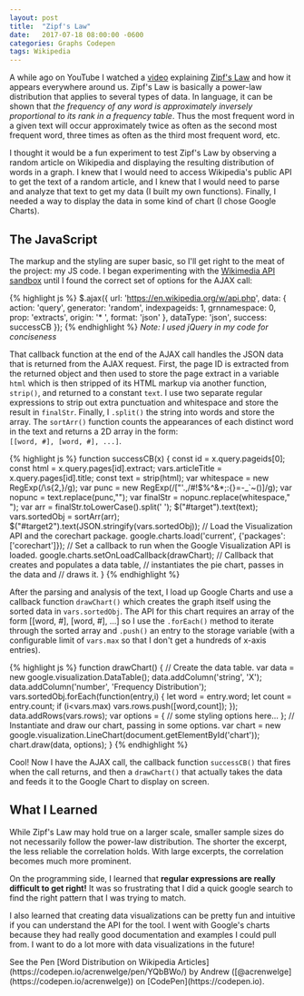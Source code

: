 ```yaml
---
layout: post
title:  "Zipf's Law"
date:   2017-07-18 08:00:00 -0600
categories: Graphs Codepen
tags: Wikipedia
---
```

A while ago on YouTube I watched a [video](https://www.youtube.com/watch?v=fCn8zs912OE)
explaining [Zipf's Law](https://en.wikipedia.org/wiki/Zipf's_law) and how it appears
everywhere around us. Zipf's Law is basically a power-law distribution that applies
to several types of data. In language, it can be shown that *the frequency of any
word is approximately inversely proportional to its rank in a frequency table*. Thus
the most frequent word in a given text will occur approximately twice as often as
the second most frequent word, three times as often as the third most frequent word, etc.
<!--end excerpt-->

I thought it would be a fun experiment to test Zipf's Law by observing a random article
on Wikipedia and displaying the resulting distribution of words in a graph. I knew that
I would need to access Wikipedia's public API to get the text of a random article, and
I knew that I would need to parse and analyze that text to get my data (I built my own
functions). Finally, I needed a way to display the data in some kind of chart (I chose
Google Charts).

## The JavaScript
The markup and the styling are super basic, so I'll get right to the meat of the project:
my JS code. I began experimenting with the [Wikimedia API sandbox](https://www.mediawiki.org/wiki/Special:ApiSandbox)
until I found the correct set of options for the AJAX call:

{% highlight js %}
$.ajax({
   url: 'https://en.wikipedia.org/w/api.php',
   data: {
     action: 'query',
     generator: 'random',
     indexpageids: 1,
     grnnamespace: 0,
     prop: 'extracts',
     origin: '* ',
     format: 'json'
   },
   dataType: 'json',
   success: successCB
  });
{% endhighlight %}
*Note: I used jQuery in my code for conciseness*

That callback function at the end of the AJAX call handles the JSON data that is returned
from the AJAX request. First, the page ID is extracted from the returned object and then
used to store the page extract in a variable `html` which is then stripped of its
HTML markup via another function, `strip()`, and returned to a constant `text`.
I use two separate regular expressions to strip out extra punctuation and whitespace
and store the result in `finalStr`. Finally, I `.split()` the string into words and
store the array. The `sortArr()` function counts the appearances of each distinct word
in the text and returns a 2D array in the form: <br> `[[word, #], [word, #], ...]`.

{% highlight js %}
function successCB(x) {
  const id = x.query.pageids[0];
  const html = x.query.pages[id].extract;
  vars.articleTitle = x.query.pages[id].title;
  const text = strip(html);
  var whitespace = new RegExp(/\s{2,}/g);
  var punc = new RegExp(/["'.,\/#!$%\^&\*;:{}=\-\_\`~()]/g);
  var nopunc = text.replace(punc,"");
  var finalStr = nopunc.replace(whitespace," ");
  var arr = finalStr.toLowerCase().split(' ');
  $("#target").text(text);
  vars.sortedObj = sortArr(arr);
  $("#target2").text(JSON.stringify(vars.sortedObj));
  // Load the Visualization API and the corechart package.
  google.charts.load('current', {'packages':['corechart']});
  // Set a callback to run when the Google Visualization API is loaded.
  google.charts.setOnLoadCallback(drawChart);
  // Callback that creates and populates a data table,
  // instantiates the pie chart, passes in the data and
  // draws it.
}
{% endhighlight %}

After the parsing and analysis of the text, I load up Google Charts and use a callback
function `drawChart()` which creates the graph itself using the sorted data in `vars.sortedObj`.
The API for this chart requires an array of the form [[word, #], [word, #], ...] so
I use the `.forEach()` method to iterate through the sorted array and `.push()` an
entry to the storage variable (with a configurable limit of `vars.max` so that I don't get a
hundreds of x-axis entries).

{% highlight js %}
function drawChart() {
  // Create the data table.
  var data = new google.visualization.DataTable();
  data.addColumn('string', 'X');
  data.addColumn('number', 'Frequency Distribution');
  vars.sortedObj.forEach(function(entry,i) {
    let word = entry.word;
    let count = entry.count;
    if (i<vars.max) vars.rows.push([word,count]);
  });
  data.addRows(vars.rows);
  var options = {
    // some styling options here...
  };
  // Instantiate and draw our chart, passing in some options.
  var chart = new google.visualization.LineChart(document.getElementById('chart'));
  chart.draw(data, options);
}
{% endhighlight %}

Cool! Now I have the AJAX call, the callback function `successCB()` that fires when
the call returns, and then a `drawChart()` that actually takes the data and feeds
it to the Google Chart to display on screen.

## What I Learned
While Zipf's Law may hold true on a larger scale, smaller sample sizes do not necessarily
follow the power-law distribution. The shorter the excerpt, the less reliable the
correlation holds. With large excerpts, the correlation becomes much more prominent.

On the programming side, I learned that  **regular expressions are really difficult
to get right!** It was so frustrating that I did a quick google search to find the
right pattern that I was trying to match.

I also learned that creating data visualizations can be pretty fun and intuitive
if you can understand the API for the tool. I went with Google's charts because
they had really good documentation and examples I could pull from. I want to do
a lot more with data visualizations in the future!

<p data-height="492" data-theme-id="0" data-slug-hash="YQbBWo" data-default-tab="result" data-user="acrenwelge" data-embed-version="2" data-pen-title="Word Distribution on Wikipedia Articles" class="codepen">
  See the Pen [Word Distribution on Wikipedia Articles](https://codepen.io/acrenwelge/pen/YQbBWo/)
  by Andrew ([@acrenwelge](https://codepen.io/acrenwelge))
  on [CodePen](https://codepen.io).
</p>
